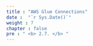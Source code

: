 ```yaml
---
title : "AWS Glue Connections"
date :  "`r Sys.Date()`" 
weight : 7 
chapter : false
pre : " <b> 2.7. </b> "
---
```

